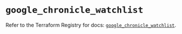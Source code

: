 # `google_chronicle_watchlist`

Refer to the Terraform Registry for docs: [`google_chronicle_watchlist`](https://registry.terraform.io/providers/hashicorp/google-beta/6.28.0/docs/resources/google_chronicle_watchlist).
